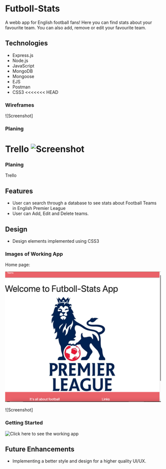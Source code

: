 # Futboll-Stats
A webb app for English football fans! Here you can find stats about your favourite team. You can also add, remove or edit your favourite team. 

## Technologies
- Express.js
- Node.js
- JavaScript
- MongoDB
- Mongoose
- EJS
- Postman
- CSS3
<<<<<<< HEAD

### Wireframes
![Screenshot]

### Planing
Trello
![Screenshot]()
=======

### Planing
Trello


## Features
- User can search through a database to see stats about Football Teams in English Premier League
- User can Add, Edit and Delete teams.

## Design
- Design elements implemented using CSS3

### Images of Working App
Home page:

![Screenshot](./public/Images/Home%20Page.png)

![Screenshot]



### Getting Started
![Click here]() to see the working app

## Future Enhancements

- Implementing a better style and design for a higher quality UI/UX.
